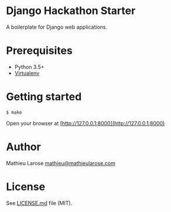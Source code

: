 # Django Hackathon Starter

A boilerplate for Django web applications.


# Prerequisites

- Python 3.5+
- [Virtualenv](https://virtualenv.pypa.io/en/stable/)


# Getting started

```
$ make
```

Open your browser at [http://127.0.0.1:8000](http://127.0.0.1:8000)


# Author

Mathieu Larose <mathieu@mathieularose.com>


# License

See [LICENSE.md](LICENSE) file (MIT).
